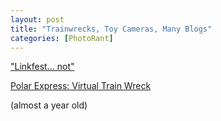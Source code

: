 ```yaml
---
layout: post
title: "Trainwrecks, Toy Cameras, Many Blogs"
categories: [PhotoRant]
---
```

<a href="/blog/archives/000043.html">"Linkfest... not"</a>

<a href="http://wardomatic.blogspot.com/2004/12/polar-express-virtual-train-wreck_18.html">Polar Express: Virtual Train Wreck</a>

(almost a year old)
